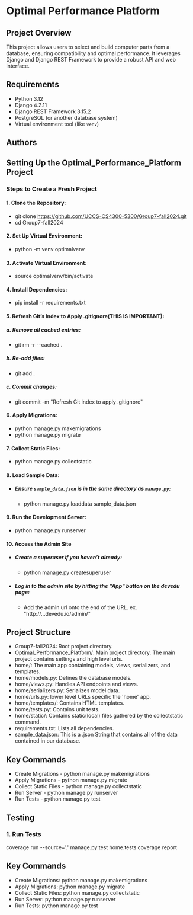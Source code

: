 # Optimal Performance Platform

## Project Overview
This project allows users to select and build computer parts from a database, ensuring compatibility and optimal performance. It leverages Django and Django REST Framework to provide a robust API and web interface.


## Requirements
- Python 3.12
- Django 4.2.11
- Django REST Framework 3.15.2
- PostgreSQL (or another database system)
- Virtual environment tool (like `venv`)


## Authors


## Setting Up the Optimal_Performance_Platform Project

### Steps to Create a Fresh Project
#### 1. Clone the Repository:
- git clone https://github.com/UCCS-CS4300-5300/Group7-fall2024.git
- cd Group7-fall2024

#### 2. Set Up Virtual Environment:
- python -m venv optimalvenv

#### 3. Activate Virtual Environment:
- source optimalvenv/bin/activate

#### 4. Install Dependencies:
- pip install -r requirements.txt

#### 5. Refresh Git’s Index to Apply .gitignore(THIS IS IMPORTANT):

##### a.  Remove all cached entries:
- git rm -r --cached .

##### b.  Re-add files:
- git add .

##### c.  Commit changes:
- git commit -m "Refresh Git index to apply .gitignore"

#### 6. Apply Migrations:
- python manage.py makemigrations
- python manage.py migrate

#### 7. Collect Static Files:
- python manage.py collectstatic

#### 8.  Load Sample Data:
- ##### Ensure `sample_data.json` is in the same directory as `manage.py`:
    - python manage.py loaddata sample_data.json

#### 9. Run the Development Server:
- python manage.py runserver

#### 10. Access the Admin Site
- ##### Create a superuser if you haven’t already:
    - python manage.py createsuperuser
- ##### Log in to the admin site by hitting the "App" button on the devedu page:
    - Add the admin url onto the end of the URL. ex. "http://...devedu.io/admin/"


## Project Structure
- Group7-fall2024: Root project directory.
- Optimal_Performance_Platform/: Main project directory. The main project contains settings and high level urls.
- home/: The main app containing models, views, serializers, and templates.
- home/models.py: Defines the database models.
- home/views.py: Handles API endpoints and views.
- home/serializers.py: Serializes model data.
- home/urls.py: lower level URLs specific the 'home' app.
- home/templates/: Contains HTML templates.
- home/tests.py: Contains unit tests.
- home/static/: Contains static(local) files gathered by the collectstatic command.
- requirements.txt: Lists all dependencies.
- sample_data.json: This is a .json String that contains all of the data contained in our database. 


## Key Commands
- Create Migrations - python manage.py makemigrations
- Apply Migrations - python manage.py migrate
- Collect Static Files - python manage.py collectstatic
- Run Server - python manage.py runserver
- Run Tests - python manage.py test


## Testing

### 1. Run Tests
coverage run --source='.' manage.py test home.tests
coverage report
## Key Commands
- Create Migrations: python manage.py makemigrations
- Apply Migrations: python manage.py migrate
- Collect Static Files: python manage.py collectstatic
- Run Server: python manage.py runserver
- Run Tests: python manage.py test
